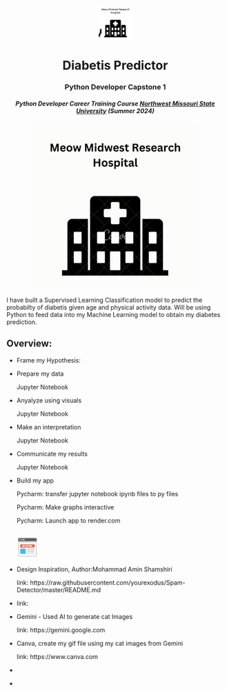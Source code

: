 <p align="center"> 
  <img src="images/Logo.PNG" alt="Logo.PNG" width="80px" height="80px">
</p>
<h1 align="center"> Diabetis Predictor </h1>
<h3 align="center"> Python Developer Capstone 1</h3>
<h5 align="center"> Python Developer Career Training Course <a href="https://www.nwmissouri.edu/pdcenter/courses/python-developer.htm">Northwest Missouri State University</a> (Summer 2024) </h5>

<p align="center"> 
<img src="gif/MeowMidwest.gif" alt="MeowMidwest" height="382px">
</p>

<p>I have built a Supervised Learning Classification model to predict the probabilty of diabetis given age and physical activity data.  Will be using Python to feed data into my Machine Learning model to obtain my diabetes prediction.</p>

<h2>Overview: </h2>
<ul>
   
  <li><p>Frame my Hypothesis: </p>
      <p></p>
  </li>
  <li><p>Prepare my data</p>
      <p> Jupyter Notebook</p>
  </li>
  <li><p>Anyalyze using visuals</p>
      <p> Jupyter Notebook</p>
  </li>
  <li><p>Make an interpretation </p>
      <p> Jupyter Notebook</p>
  </li>
  <li><p>Communicate my results </p>
      <p> Jupyter Notebook</p>
      <p> </p>
  </li>
  <li><p>Build my app</p>
      <p> Pycharm:  transfer jupyter notebook ipynb files to py files
      <p> Pycharm:  Make graphs interactive </p>
      <p> Pycharm: Launch app to render.com </p>
  </li>
</ul>

<h2> </h2>
<ul>
  <img src="images/sites.PNG" alt="sites" height="50px"> 
  <li><p>Design Inspiration, Author:Mohammad Amin Shamshiri </p>
      <p>link: https://raw.githubusercontent.com/yourexodus/Spam-Detector/master/README.md</p>
  </li>
  <li><p> </p>
      <p>link:  </p>
  </li>
  <li><p>Gemini - Used AI to generate cat Images</p>
      <p>link:  https://gemini.google.com</p>
  </li>
  <li><p>Canva,  create my gif file using my cat images from Gemini</p>
      <p>link: https://www.canva.com </p>
  </li>
  <li><p> </p>
      <p> </p>
  </li>
  <li><p> </p>
      <p> </p>
  </li>
</ul>
